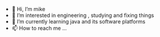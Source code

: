 - 👋 Hi, I’m mike
- 👀 I’m interested in engineering , studying  and fixing things
- 🌱 I’m currently learning java and its software platforms
- 📫 How to reach me ...

<!---
M1cha3LLL/M1cha3LLL is a ✨ special ✨ repository because its `README.md` (this file) appears on your GitHub profile.
You can click the Preview link to take a look at your changes.
--->
